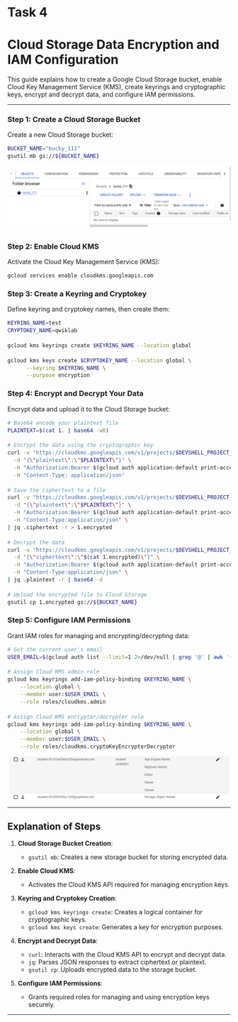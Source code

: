 # Task 4
# Cloud Storage Data Encryption and IAM Configuration

This guide explains how to create a Google Cloud Storage bucket, enable Cloud Key Management Service (KMS), create keyrings and cryptographic keys, encrypt and decrypt data, and configure IAM permissions.

---

### Step 1: Create a Cloud Storage Bucket

Create a new Cloud Storage bucket:
```bash
BUCKET_NAME="bucky_111"
gsutil mb gs://${BUCKET_NAME}
```
![bucket_img](bucket.PNG)

### Step 2: Enable Cloud KMS

Activate the Cloud Key Management Service (KMS):
```bash
gcloud services enable cloudkms.googleapis.com
```

### Step 3: Create a Keyring and Cryptokey

Define keyring and cryptokey names, then create them:
```bash
KEYRING_NAME=test
CRYPTOKEY_NAME=qwiklab

gcloud kms keyrings create $KEYRING_NAME --location global

gcloud kms keys create $CRYPTOKEY_NAME --location global \
      --keyring $KEYRING_NAME \
      --purpose encryption
```

### Step 4: Encrypt and Decrypt Your Data

Encrypt data and upload it to the Cloud Storage bucket:
```bash
# Base64 encode your plaintext file
PLAINTEXT=$(cat 1. | base64 -w0)

# Encrypt the data using the cryptographic key
curl -v "https://cloudkms.googleapis.com/v1/projects/$DEVSHELL_PROJECT_ID/locations/global/keyRings/$KEYRING_NAME/cryptoKeys/$CRYPTOKEY_NAME:encrypt" \
  -d "{\"plaintext\":\"$PLAINTEXT\"}" \
  -H "Authorization:Bearer $(gcloud auth application-default print-access-token)" \
  -H "Content-Type: application/json"

# Save the ciphertext to a file
curl -v "https://cloudkms.googleapis.com/v1/projects/$DEVSHELL_PROJECT_ID/locations/global/keyRings/$KEYRING_NAME/cryptoKeys/$CRYPTOKEY_NAME:encrypt" \
  -d "{\"plaintext\":\"$PLAINTEXT\"}" \
  -H "Authorization:Bearer $(gcloud auth application-default print-access-token)" \
  -H "Content-Type:application/json" \
| jq .ciphertext -r > 1.encrypted

# Decrypt the data
curl -v "https://cloudkms.googleapis.com/v1/projects/$DEVSHELL_PROJECT_ID/locations/global/keyRings/$KEYRING_NAME/cryptoKeys/$CRYPTOKEY_NAME:decrypt" \
  -d "{\"ciphertext\":\"$(cat 1.encrypted)\"}" \
  -H "Authorization:Bearer $(gcloud auth application-default print-access-token)" \
  -H "Content-Type:application/json" \
| jq .plaintext -r | base64 -d

# Upload the encrypted file to Cloud Storage
gsutil cp 1.encrypted gs://${BUCKET_NAME}
```

### Step 5: Configure IAM Permissions

Grant IAM roles for managing and encrypting/decrypting data:
```bash
# Get the current user's email
USER_EMAIL=$(gcloud auth list --limit=1 2>/dev/null | grep '@' | awk '{print $2}')

# Assign Cloud KMS admin role
gcloud kms keyrings add-iam-policy-binding $KEYRING_NAME \
    --location global \
    --member user:$USER_EMAIL \
    --role roles/cloudkms.admin

# Assign Cloud KMS encrypter/decrypter role
gcloud kms keyrings add-iam-policy-binding $KEYRING_NAME \
    --location global \
    --member user:$USER_EMAIL \
    --role roles/cloudkms.cryptoKeyEncrypterDecrypter
```

![IAM](User2access.PNG)

---

## Explanation of Steps

1. **Cloud Storage Bucket Creation**:
   - `gsutil mb`: Creates a new storage bucket for storing encrypted data.

2. **Enable Cloud KMS**:
   - Activates the Cloud KMS API required for managing encryption keys.

3. **Keyring and Cryptokey Creation**:
   - `gcloud kms keyrings create`: Creates a logical container for cryptographic keys.
   - `gcloud kms keys create`: Generates a key for encryption purposes.

4. **Encrypt and Decrypt Data**:
   - `curl`: Interacts with the Cloud KMS API to encrypt and decrypt data.
   - `jq`: Parses JSON responses to extract ciphertext or plaintext.
   - `gsutil cp`: Uploads encrypted data to the storage bucket.

5. **Configure IAM Permissions**:
   - Grants required roles for managing and using encryption keys securely.

---


